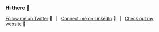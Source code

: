 ### Hi there 👋

<!--
**shivamtawari/shivamtawari** is a ✨ _special_ ✨ repository because its `README.md` (this file) appears on your GitHub profile.

Here are some ideas to get you started:

- 🔭 I’m currently working on ...
- 🌱 I’m currently learning ...
- 👯 I’m looking to collaborate on ...
- 🤔 I’m looking for help with ...
- 💬 Ask me about ...
- 📫 How to reach me: ...
- 😄 Pronouns: ...
- ⚡ Fun fact: ...
-->
[Follow me on Twitter][Twitter] :speech_balloon:&nbsp;&nbsp;&nbsp;|&nbsp;&nbsp;&nbsp;[Connect me on LinkedIn][LinkedIn] :necktie:&nbsp;&nbsp;&nbsp;|&nbsp;&nbsp;&nbsp;[Check out my website][Website] :link:  

</div>

<!--
Quick Link 
-->

[Twitter]:https://twitter.com/shivamtawari
[LinkedIn]:https://www.linkedin.com/in/shivamtawari/
[GitHub]:https://github.com/shivamtawari
[Website]:https://knowalltechylblogspot.com/
